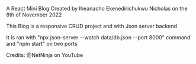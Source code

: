 A React Mini Blog Created by Iheanacho Ekenedirichukwu Nicholas on the 8th of November 2022

This Blog is a responsive CRUD project and with Json server backend

It is ran with "npx json-server --watch data/db.json --port 8000" command and "npm start" on two ports

Credits: @NetNinja on YouTube